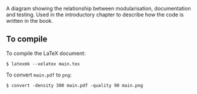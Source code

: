A diagram showing the relationship between modularisation, documentation and
testing. Used in the introductory chapter to describe how the code is written in
the book.

## To compile

To compile the LaTeX document:

    $ latexmk --xelatex main.tex

To convert `main.pdf` to `png`:

    $ convert -density 300 main.pdf -quality 90 main.png
